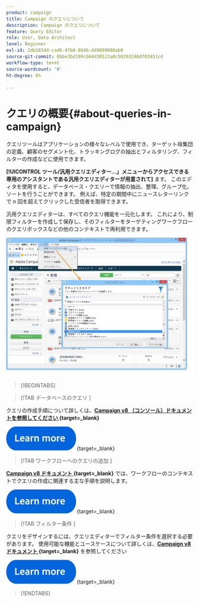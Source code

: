 ```yaml
---
product: campaign
title: Campaign のクエリについて
description: Campaign のクエリについて
feature: Query Editor
role: User, Data Architect
level: Beginner
exl-id: 2db1034d-cad6-4fb0-8646-dd9099080ab0
source-git-commit: 0bbe3bd199c664d30513a0c50203248d703451cd
workflow-type: tm+mt
source-wordcount: '0'
ht-degree: 0%

---
```


# クエリの概要{#about-queries-in-campaign}

クエリツールはアプリケーションの様々なレベルで使用でき、ターゲット母集団の定義、顧客のセグメント化、トラッキングログの抽出とフィルタリング、フィルターの作成などに使用できます。

**[!UICONTROL ツール/汎用クエリエディター…」メニューからアクセスできる専用のアシスタントである汎用クエリエディターが用意されて]** ます。 このエディタを使用すると、データベース・クエリーで情報の抽出、整理、グループ化、ソートを行うことができます。 例えば、特定の期間中にニュースレターリンクで n 回を超えてクリックした受信者を取得できます。

汎用クエリエディターは、すべてのクエリ機能を一元化します。 これにより、制限フィルターを作成して保存し、そのフィルターをターゲティングワークフローのクエリボックスなどの他のコンテキストで再利用できます。

![ クエリエディターにアクセスしてテーブルを選択する ](assets/query_editor_nveau_21.png)


>[!BEGINTABS]

>[!TAB  データベースのクエリ ]

クエリの作成手順について詳しくは、**[Campaign v8 （コンソール）ドキュメントを参照してください ](https://experienceleague.adobe.com/en/docs/campaign/campaign-v8/data/query/query-editor){target=_blank}**


[![画像](../../assets/do-not-localize/learn-more-button.svg)](https://experienceleague.adobe.com/en/docs/campaign/campaign-v8/data/query/query-editor){target=_blank}


>[!TAB  ワークフローへのクエリの追加 ]

**[Campaign v8 ドキュメント ](https://experienceleague.adobe.com/ja/docs/campaign/automation/workflows/wf-activities/targeting-activities/query){target=_blank}** では、ワークフローのコンテキストでクエリの作成に関連する主な手順を説明します。

[![画像](../../assets/do-not-localize/learn-more-button.svg)](https://experienceleague.adobe.com/ja/docs/campaign/automation/workflows/wf-activities/targeting-activities/query){target=_blank}

>[!TAB  フィルター条件 ]

クエリをデザインするには、クエリエディターでフィルター条件を選択する必要があります。 使用可能な機能とユースケースについて詳しくは、**[Campaign v8 ドキュメント ](https://experienceleague.adobe.com/en/docs/campaign/campaign-v8/data/query/filter-conditions){target=_blank}** を参照してください

[![画像](../../assets/do-not-localize/learn-more-button.svg)](https://experienceleague.adobe.com/en/docs/campaign/campaign-v8/data/query/filter-conditions){target=_blank}

>[!ENDTABS]

